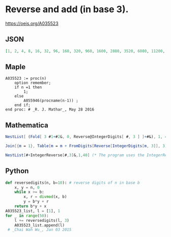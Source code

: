 # Reverse and add \(in base 3\)\.
https://oeis.org/A035523
## JSON
```JSON
[1, 2, 4, 8, 16, 32, 96, 160, 320, 960, 1600, 2880, 3520, 6080, 11200, 21440, 62400, 86080, 169280, 338560, 648248, 1902840, 3281200, 6404832, 6510784, 12950936, 25744192, 51882584, 156278688, 261609208, 506142216, 531792640, 1008314456, 2014504120]
```
## Maple
```Maple
A035523 := proc(n)
    option remember;
    if n =1 then
        1;
    else
        A055946(procname(n-1)) ;
    end if;
end proc: # _R. J. Mathar_, May 28 2016
```
## Mathematica
```Mathematica
NestList[ (Fold[ 3 #1+#2&, 0, Reverse@IntegerDigits[ #, 3 ] ]+#&), 1, 40 ]
```
```Mathematica
Join[{m = 1}, Table[m = m + FromDigits[Reverse[IntegerDigits[m, 3]], 3], {35}]] (* _T. D. Noe_, May 02 2012 *)
```
```Mathematica
NestList[#+IntegerReverse[#,3]&,1,40] (* The program uses the IntegerRevese function from Mathematica version 10 *) (* _Harvey P. Dale_, Feb 21 2016 *)
```
## Python
```Python
def reversedigits(n, b=10): # reverse digits of n in base b
    x, y = n, 0
    while x >= b:
        x, r = divmod(x, b)
        y = b*y + r
    return b*y + x
A035523_list, l = [1], 1
for _ in range(50):
    l += reversedigits(l, 3)
    A035523_list.append(l)
 # _Chai Wah Wu_, Jan 03 2015
```

